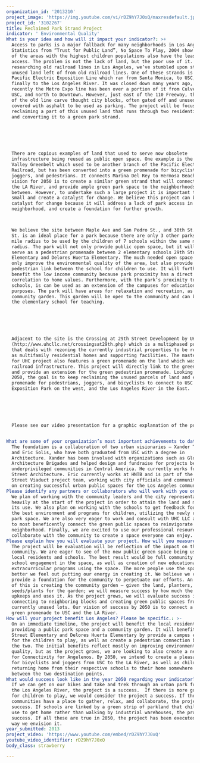 ```yaml
---
organization_id: '2013210'
project_image: 'https://img.youtube.com/vi/rDZ9hY7J0xQ/maxresdefault.jpg'
project_id: '3102267'
title: Reclaimed Park Strand Project
indicator: ' Environmental Quality'
What is your idea and how will it impact your indicator?: >+
  Access to parks is a major fallback for many neighborhoods in Los Angeles.
  Statistics from “Trust for Public Land”, No Space To Play, 2004 show that many
  of the areas with the highest children populations also have the least park
  access. The problem is not the lack of land, but the poor use of it. After
  researching old railroad lines in Los Angeles, we’ve stumbled upon strands of
  unused land left of from old railroad lines. One of these strands is from the
  Pacific Electric Exposition Line which ran from Santa Monica, to USC, and
  finally to the Los Angeles River. It was closed down many years ago, and
  recently the Metro Expo line has been over a portion of it from Culver City to
  USC, and north to Downtown. However, just east of the 110 Freeway, the remains
  of the old line carve thought city blocks, often gated off and unused or
  covered with asphalt to be used as parking. The project will be focus on
  reclaiming a part of this unused land that runs through two residential blocks
  and converting it to a green park strand. 






  There are copious examples of land that used to serve now obsolete
  infrastructure being reused as public open space. One example is the Hermosa
  Valley Greenbelt which used to be another branch of the Pacific Electric
  Railroad, but has been converted into a green promenade for bicyclists,
  joggers, and pedestrians. It connects Marina Del Rey to Hermosa Beach. The
  vision for 2050 is to create a similar green strand that will connect USC to
  the LA River, and provide ample green park space to the neighborhoods in
  between. However, to undertake such a large project it is important to start
  small and create a catalyst for change. We believe this project can be the
  catalyst for change because it will address a lack of park access in the
  neighborhood, and create a foundation for further growth.



  We believe the site between Maple Ave and San Pedro St., and 30th St. and 32nd
  St. is an ideal place for a park because there are only 3 other parks within a
  mile radius to be used by the children of 7 schools within the same mile
  radius. The park will not only provide public open space, but it will also
  serve as a pedestrian promenade between 2 elementary schools 29th Street
  Elementary and Delores Huerta Elementary. The much needed open space will not
  only improve the environmental quality of the area, but also provide a
  pedestrian link between the school for children to use. It will further
  benefit the low income community because park proximity has a direct
  correlation to home values. Furthermore, with the park’s proximity to the
  schools, is can be used as an extension of the campuses for educational
  purposes. The park will have areas for relaxation and recreation, as well as a
  community garden. This garden will be open to the community and can be used by
  the elementary school for teaching. 






  Adjacent to the site is the Crossing at 29th Street Development by UHC LLC
  (http://www.uhcllc.net/crossingsat29th.php) which is a multiphased project
  that deals with rezoning the currently industrial properties to be redeveloped
  as multifamily residential homes and supporting facilities. The master plan
  for UHC project also features a green promenade on the land which was used as
  railroad infrastructure. This project will directly link to the green space
  and provide an extension for the green pedestrian promenade. Looking toward
  2050, the goal is to keep reclaiming the unused parcels of land and extend the
  promenade for pedestrians, joggers, and bicyclists to connect to USC and
  Exposition Park on the west, and the Los Angeles River in the East.






  Please see our video presentation for a graphic explanation of the project.


What are some of your organization’s most important achievements to date?: >-
  The foundation is a collaboration of two urban visionaries — Xander Tertychny
  and Eric Solis, who have both graduated from USC with a degree in
  Architecture. Xander has been involved with organizations such as Global
  Architecture Brigades and helped design and fundraise for projects benefiting
  underprivileged communities in Central America. He currently works for June
  Street Architecture. Eric currently works at HNTB and is part of the new 6th
  Street Viaduct project team, working with city officials and community leaders
  on creating successful urban public spaces for the Los Angeles community.
Please identify any partners or collaborators who will work with you on this project.: >-
  We plan of working with the community leaders and the city representatives
  heavily at the start of the project in order to attain the land and maximize
  its use. We also plan on working with the schools to get feedback for creating
  the best environment and programs for children, utilizing the newly reclaimed
  park space. We are also very eager to work and consult with UHC LLC about how
  to most beneficently connect the green public spaces to reinvigorate the
  neighborhood. Finally, we are excited to use our professional resources to
  collaborate with the community to create a space everyone can enjoy. 
Please explain how you will evaluate your project. How will you measure success?: >-
  The project will be evaluation will be reflection of the impact on the
  community. We are eager to see of the new public green space being used by the
  local residents and schools. The best result would be full community and
  school engagement in the space, as well as creation of new educational or
  extracurricular programs using the space. The more people use the space, the
  better we feel out putting our energy in creating it. We believe we can
  provide a foundation for the community to perpetuate our efforts. An example
  of this is creating the community garden — given the land, planters, soil, and
  seeds/plants for the garden; we will measure success by how much the community
  upkeeps and uses it. As the project grows, we will evaluate success in
  connecting to neighboring blocks and creating green public spaces from the
  currently unused lots. Our vision of success by 2050 is to connect a linear
  green promenade to USC and the LA River. 
How will your project benefit Los Angeles? Please be specific.: >-
  On an immediate timeline, the project will benefit the local residents by
  providing a public park space and a community garden. It will benefit 29th
  Street Elementary and Delores Huerta Elementary by provide a campus extension
  for the children to play, as well as create a pedestrian connection between
  the two. The initial benefits reflect mostly on improving environmental
  quality, but as the project grows, we are looking to also create a new strand
  for Connectivity for Angelenos. By 2050, we intend to create a pleasant rout
  for bicyclists and joggers from USC to the LA River, as well as children
  returning home from their respective schools to their home somewhere in
  between the two destination points.  
What would success look like in the year 2050 regarding your indicator?: >-
  If we can get on our bikes and take and trek through an urban park from USC to
  the Los Angeles River, the project is a success.  If there is more green space
  for children to play, we would consider the project a success. If the local
  communities have a place to gather, relax, and collaborate, the project is a
  success. If schools are linked by a green strip of parkland that children can
  use to get home rather than walking by industrial warehouses, the project is a
  success. If all these are true in 2050, the project has been executed in the
  way we envision it. 
year_submitted: 2013
project_video: 'https://www.youtube.com/embed/rDZ9hY7J0xQ'
youtube_video_identifier: rDZ9hY7J0xQ
body_class: strawberry

---
```

